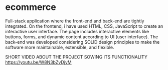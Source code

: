 # ecommerce
Full-stack application where the front-end and back-end are tightly integrated. On the frontend, i have used HTML, CSS, JavaScript to create an interactive user interface. The page includes interactive elements like buttons, forms, and dynamic content according to UI (user interface). The back-end was developed considering SOLID design principles to make the software more maintainable, extensible, and flexible.

SHORT VIDEO ABOUT THE PROJECT SOWING ITS FUNCTIONALITY
https://youtu.be/W8N3bZvDjvM
